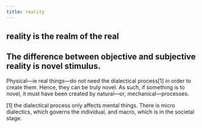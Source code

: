 ```yaml
---
title: reality
---
```


## reality is the realm of the real
## The difference between objective and subjective reality is novel stimulus. 
Physical—ie real things—do not need the dialectical process[1] in order to create them. Hence, they can be truly novel. 
As such, if something is to novel, it must have been created by natural—or, mechanical—processes. 

[1] the dialectical process only affects mental things. There is micro dialectics, which governs the individual, and macro, which is in the societal stage.
##
